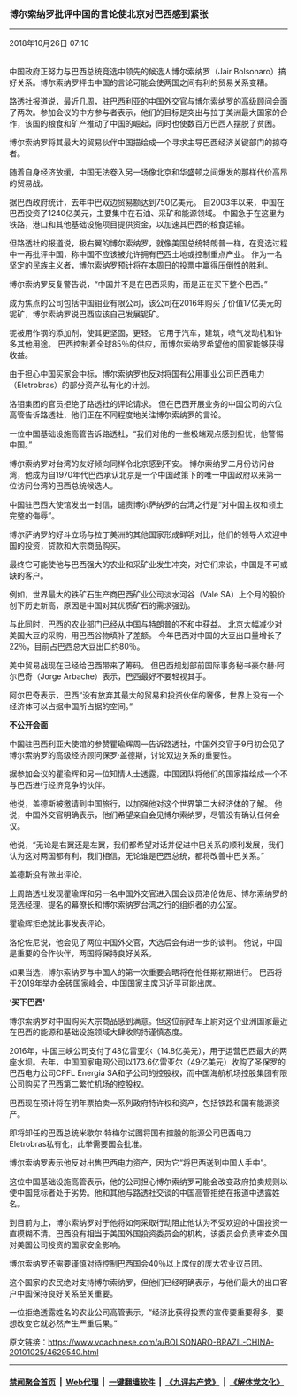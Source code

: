 ### 博尔索纳罗批评中国的言论使北京对巴西感到紧张 
------------------------

<div class="published">
 <span class="date" title="中国时间">
  <time datetime="2018-10-26T07:10:36+08:00">
   2018年10月26日 07:10
  </time>
 </span>
</div>
<br/>
<div class="wsw">
 <p lang="EN-US" paraeid="{2a0dd443-3078-482a-bd9d-aa3066a505bd}{33}" paraid="2107309853" xml:lang="EN-US">
  中国政府正努力与巴西总统竞选中领先的候选人博尔索纳罗（Jair Bolsonaro）搞好关系。博尔索纳罗抨击中国的言论可能会使两国之间有利的贸易关系变糟。
 </p>
 <p paraeid="{d4c714f2-2087-449a-a189-5aa86bc77111}{169}" paraid="160115460">
  路透社报道说，最近几周，驻巴西利亚的中国外交官与博尔索纳罗的高级顾问会面了两次。参加会议的中方参与者表示，他们的目标是突出与拉丁美洲最大国家的合作，该国的粮食和矿产推动了中国的崛起，同时也使数百万巴西人摆脱了贫困。
 </p>
 <p lang="EN-US" paraeid="{c954c94c-eb4c-4edf-8d28-3c626f91021c}{54}" paraid="804494566" xml:lang="EN-US">
  博尔索纳罗将其最大的贸易伙伴中国描绘成一个寻求主导巴西经济关键部门的掠夺者。
 </p>
 <p lang="EN-US" paraeid="{c954c94c-eb4c-4edf-8d28-3c626f91021c}{175}" paraid="555568169" xml:lang="EN-US">
  随着自身经济放缓，中国无法卷入另一场像北京和华盛顿之间爆发的那样代价高昂的贸易战。
 </p>
 <p lang="EN-US" paraeid="{c954c94c-eb4c-4edf-8d28-3c626f91021c}{218}" paraid="1267855335" xml:lang="EN-US">
  据巴西政府统计，去年中巴双边贸易额达到750亿美元。 自2003年以来，中国在巴西投资了1240亿美元，主要集中在石油、采矿和能源领域。 中国急于在这里为铁路，港口和其他基础设施项目提供资金，以加速其巴西的粮食运输。
 </p>
 <p lang="EN-US" paraeid="{0ca04a8a-daae-4b8f-8aac-2765d0d4e9b5}{18}" paraid="1141823462" xml:lang="EN-US">
  但路透社的报道说，极右翼的博尔索纳罗，就像美国总统特朗普一样，在竞选过程中一再批评中国，称中国不应该被允许拥有巴西土地或控制重点产业。 作为一名坚定的民族主义者，博尔索纳罗预计将在本周日的投票中赢得压倒性的胜利。
 </p>
 <p lang="EN-US" paraeid="{0ca04a8a-daae-4b8f-8aac-2765d0d4e9b5}{139}" paraid="281145347" xml:lang="EN-US">
  博尔索纳罗反复警告说，“中国并不是在巴西采购，而是正在买下整个巴西。”
 </p>
 <p paraeid="{d4c714f2-2087-449a-a189-5aa86bc77111}{201}" paraid="965483688">
  成为焦点的公司包括中国钼业有限公司，该公司在2016年购买了价值17亿美元的铌矿，博尔索纳罗说巴西应该自己发展铌矿。
 </p>
 <p lang="EN-US" paraeid="{9860369f-0edc-465a-998e-b6b320ccd9df}{5}" paraid="1660817014" xml:lang="EN-US">
  铌被用作钢的添加剂，使其更坚固，更轻。 它用于汽车，建筑，喷气发动机和许多其他用途。 巴西控制着全球85％的供应，而博尔索纳罗希望他的国家能够获得收益。
 </p>
 <p lang="EN-US" paraeid="{9860369f-0edc-465a-998e-b6b320ccd9df}{92}" paraid="1593555157" xml:lang="EN-US">
  由于担心中国买家会中标，博尔索纳罗也反对将国有公用事业公司巴西电力（Eletrobras）的部分资产私有化的计划。
 </p>
 <p aria-level="3" lang="EN-US" paraeid="{9860369f-0edc-465a-998e-b6b320ccd9df}{190}" paraid="749691890" role="heading" xml:lang="EN-US">
  洛钼集团的官员拒绝了路透社的评论请求。 但在巴西开展业务的中国公司的六位高管告诉路透社，他们正在不同程度地关注博尔索纳罗的言论。
 </p>
 <p lang="EN-US" paraeid="{066528e5-0955-4d28-aeb6-938f31e671ab}{223}" paraid="1777795650" xml:lang="EN-US">
  一位中国基础设施高管告诉路透社，“我们对他的一些极端观点感到担忧，他警惕中国。”
 </p>
 <p lang="EN-US" paraeid="{0cd32ea6-f8d1-46c2-a934-82fc392ed691}{24}" paraid="1460303398" xml:lang="EN-US">
  博尔索纳罗对台湾的友好倾向同样令北京感到不安。 博尔索纳罗二月份访问台湾，他成为自1970年代巴西承认北京是一个中国政策下的唯一中国政府以来第一位访问台湾的巴西总统候选人。
 </p>
 <p lang="EN-US" paraeid="{23f42b54-1264-4abc-be3e-835bd92ff4a0}{14}" paraid="1548037736" xml:lang="EN-US">
  中国驻巴西大使馆发出一封信，谴责博尔萨纳罗的台湾之行是“对中国主权和领土完整的侮辱”。
 </p>
 <p lang="EN-US" paraeid="{23f42b54-1264-4abc-be3e-835bd92ff4a0}{118}" paraid="653540003" xml:lang="EN-US">
  博尔萨纳罗的好斗立场与拉丁美洲的其他国家形成鲜明对比，他们的领导人欢迎中国的投资，贷款和大宗商品购买。
 </p>
 <p lang="EN-US" paraeid="{23f42b54-1264-4abc-be3e-835bd92ff4a0}{213}" paraid="1619349963" xml:lang="EN-US">
  最终它可能使他与巴西强大的农业和采矿业发生冲突，对它们来说，中国是不可或缺的客户。
 </p>
 <p lang="EN-US" paraeid="{23f42b54-1264-4abc-be3e-835bd92ff4a0}{191}" paraid="1774970207" xml:lang="EN-US">
  例如，世界最大的铁矿石生产商巴西矿业公司淡水河谷（Vale SA）上个月的股价创下历史新高，原因是中国对其优质矿石的需求强劲。
 </p>
 <p lang="EN-US" paraeid="{23f42b54-1264-4abc-be3e-835bd92ff4a0}{191}" paraid="1774970207" xml:lang="EN-US">
  与此同时，巴西的农业部门已经从中国与特朗普的不和中获益。 北京大幅减少对美国大豆的采购，用巴西谷物填补了差额。 今年巴西对中国的大豆出口量增长了22％，目前占巴西总大豆出口约80％。
 </p>
 <p lang="EN-US" paraeid="{23f42b54-1264-4abc-be3e-835bd92ff4a0}{193}" paraid="1525293375" xml:lang="EN-US">
  美中贸易战现在已经给巴西带来了筹码。 但巴西规划部前国际事务秘书豪尔赫·阿尔巴奇（Jorge Arbache）表示，巴西最好不要轻视其手。
 </p>
 <p lang="EN-US" paraeid="{23f42b54-1264-4abc-be3e-835bd92ff4a0}{176}" paraid="1834742424" xml:lang="EN-US">
  阿尔巴奇表示，巴西“没有放弃其最大的贸易和投资伙伴的奢侈，世界上没有一个经济体可以占据中国所占据的空间。”
 </p>
 <p lang="EN-US" paraeid="{cd91b11d-8ddd-4f53-99dc-6611f5129e55}{151}" paraid="2016922483" xml:lang="EN-US">
  <strong>
   不公开会面
  </strong>
 </p>
 <p lang="EN-US" paraeid="{dcef756d-26ed-423a-a112-fca67c2a3def}{115}" paraid="1272694154" xml:lang="EN-US">
  中国驻巴西利亚大使馆的参赞瞿瑜辉周一告诉路透社，中国外交官于9月初会见了博尔索纳罗的高级经济顾问保罗·盖德斯，讨论双边关系的重要性。
 </p>
 <p lang="EN-US" paraeid="{cd91b11d-8ddd-4f53-99dc-6611f5129e55}{114}" paraid="664216239" xml:lang="EN-US">
  据参加会议的瞿瑜辉和另一位知情人士透露，中国团队将他们的国家描绘成一个不与巴西进行经济竞争的伙伴。
 </p>
 <p lang="EN-US" paraeid="{cd91b11d-8ddd-4f53-99dc-6611f5129e55}{141}" paraid="771571468" xml:lang="EN-US">
  他说，盖德斯被邀请到中国旅行，以加强他对这个世界第二大经济体的了解。 他说，中国外交官明确表示，他们希望亲自会见博尔索纳罗，尽管没有确认任何会议。
 </p>
 <p lang="EN-US" paraeid="{fa116cef-467c-4f99-87d3-74ee64c3d9c4}{70}" paraid="1564655740" xml:lang="EN-US">
  他说，“无论是右翼还是左翼，我们都希望对话并促进中巴关系的顺利发展，我们认为这对两国都有利，我们相信，无论谁是巴西总统，都将改善中巴关系。”
 </p>
 <p lang="EN-US" paraeid="{fa116cef-467c-4f99-87d3-74ee64c3d9c4}{171}" paraid="985863315" xml:lang="EN-US">
  盖德斯没有做出评论。
 </p>
 <p lang="EN-US" paraeid="{dcef756d-26ed-423a-a112-fca67c2a3def}{204}" paraid="154175036" xml:lang="EN-US">
  上周路透社发现瞿瑜辉和另一名中国外交官进入国会议员洛伦佐尼、博尔索纳罗的竞选经理、提名的幕僚长和博尔索纳罗台湾之行的组织者的办公室。
 </p>
 <p lang="EN-US" paraeid="{fa116cef-467c-4f99-87d3-74ee64c3d9c4}{247}" paraid="2035650731" xml:lang="EN-US">
  瞿瑜辉拒绝就此事发表评论。
 </p>
 <p lang="EN-US" paraeid="{c48ae3c0-9c43-4527-b28b-04b982970933}{131}" paraid="1264377169" xml:lang="EN-US">
  洛伦佐尼说，他会见了两位中国外交官，大选后会有进一步的谈判。 他说，中国是重要的合作伙伴，两国将保持良好关系。
 </p>
 <p lang="EN-US" paraeid="{c48ae3c0-9c43-4527-b28b-04b982970933}{133}" paraid="813075991" xml:lang="EN-US">
  如果当选，博尔索纳罗与中国人的第一次重要会晤将在他任期初期进行。 巴西将于2019年举办金砖国家峰会，中国国家主席习近平可能出席。
 </p>
 <p lang="EN-US" paraeid="{c48ae3c0-9c43-4527-b28b-04b982970933}{133}" paraid="813075991" xml:lang="EN-US">
  <strong>
   ‘买下巴西'
  </strong>
 </p>
 <p lang="EN-US" paraeid="{89444416-a6f6-4fb7-a480-d975904b7dcc}{211}" paraid="653165383" xml:lang="EN-US">
  博尔索纳罗对中国购买大宗商品感到满意。但这位前陆军上尉对这个亚洲国家最近在巴西的能源和基础设施领域大肆收购持谨慎态度。
 </p>
 <p lang="EN-US" paraeid="{89444416-a6f6-4fb7-a480-d975904b7dcc}{254}" paraid="1184122542" xml:lang="EN-US">
  2016年，中国三峡公司支付了48亿雷亚尔（14.8亿美元），用于运营巴西最大的两座水坝。去年，中国国家电网公司以173.6亿雷亚尔（49亿美元）收购了圣保罗的巴西电力公司CPFL Energia SA和子公司的控股权，而中国海航机场控股集团有限公司购买了巴西第二繁忙机场的控股权。
 </p>
 <p lang="EN-US" paraeid="{bc8ac2ae-5582-46bd-ac7b-6c13df4368ec}{117}" paraid="1441250998" xml:lang="EN-US">
  巴西现在预计将在明年票拍卖一系列政府特许权和资产，包括铁路和国有能源资产。
 </p>
 <p lang="EN-US" paraeid="{bc8ac2ae-5582-46bd-ac7b-6c13df4368ec}{119}" paraid="968089811" xml:lang="EN-US">
  即将卸任的巴西总统米歇尔·特梅尔试图将国有控股的能源公司巴西电力Eletrobras私有化，此举需要国会批准。
 </p>
 <p lang="EN-US" paraeid="{bc8ac2ae-5582-46bd-ac7b-6c13df4368ec}{187}" paraid="1244637191" xml:lang="EN-US">
  博尔索纳罗表示他反对出售巴西电力资产，因为它“将巴西送到中国人手中”。
 </p>
 <p lang="EN-US" paraeid="{bc8ac2ae-5582-46bd-ac7b-6c13df4368ec}{174}" paraid="1042683811" xml:lang="EN-US">
  这位中国基础设施高管表示，他的公司担心博尔索纳罗可能会改变政府拍卖规则以使中国竞标者处于劣势。他和其他与路透社交谈的中国高管拒绝在报道中透露姓名。
 </p>
 <p lang="EN-US" paraeid="{bc8ac2ae-5582-46bd-ac7b-6c13df4368ec}{176}" paraid="1426559029" xml:lang="EN-US">
  到目前为止，博尔索纳罗对于他将如何采取行动阻止他认为不受欢迎的中国投资一直模糊不清。巴西没有相当于美国外国投资委员会的机构，该委员会负责审查外国对美国公司投资的国家安全影响。
 </p>
 <p paraeid="{b21133c1-5c0f-4aa0-b676-40da27c7a17f}{128}" paraid="1190106279">
  博尔索纳罗还需要谨慎对待控制巴西国会40％以上席位的庞大农业议员团。
 </p>
 <p lang="EN-US" paraeid="{89444416-a6f6-4fb7-a480-d975904b7dcc}{74}" paraid="1909942403" xml:lang="EN-US">
  这个国家的农民绝对支持博尔索纳罗，但他们已经明确表示，与他们最大的出口客户中国保持良好关系至关重要。
 </p>
 <p lang="EN-US" paraeid="{3df10dfa-f04b-400d-bfe8-232101f0bd93}{149}" paraid="1158910247" xml:lang="EN-US">
  一位拒绝透露姓名的农业公司高管表示，“经济比获得投票的宣传要重要得多，要想改变它就必然产生严重后果。”
 </p>
</div>

原文链接：https://www.voachinese.com/a/BOLSONARO-BRAZIL-CHINA-20101025/4629540.html


------------------------
#### [禁闻聚合首页](https://github.com/gfw-breaker/banned-news/blob/master/README.md) &nbsp;|&nbsp; [Web代理](https://github.com/gfw-breaker/open-proxy/blob/master/README.md) &nbsp;|&nbsp;  [一键翻墙软件](https://github.com/gfw-breaker/nogfw/blob/master/README.md) &nbsp;|&nbsp; [《九评共产党》](https://github.com/gfw-breaker/9ping.md/blob/master/README.md#九评之一评共产党是什么) &nbsp;|&nbsp; [《解体党文化》](https://github.com/gfw-breaker/jtdwh.md/blob/master/README.md#绪论)